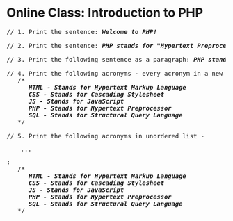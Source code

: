 # Online Class: Introduction to PHP
<pre>
// 1. Print the sentence: <strong><em>Welcome to PHP!</strong></em>

// 2. Print the sentence: <strong><em>PHP stands for "Hypertext Preprocessor"!</strong></em>

// 3. Print the following sentence as a paragraph: <strong><em>PHP stands for "Hypertext Preprocessor"!</strong></em>

// 4. Print the following acronyms - every acronym in a new line:
   /*<strong><em>
      HTML - Stands for Hypertext Markup Language
      CSS - Stands for Cascading Stylesheet
      JS - Stands for JavaScript
      PHP - Stands for Hypertext Preprocessor
      SQL - Stands for Structural Query Language</strong></em>
   */

// 5. Print the following acronyms in unordered list - <ul> ... </ul>:
   /*<strong><em>
      HTML - Stands for Hypertext Markup Language
      CSS - Stands for Cascading Stylesheet
      JS - Stands for JavaScript
      PHP - Stands for Hypertext Preprocessor
      SQL - Stands for Structural Query Language</strong></em>
   */
</pre>
